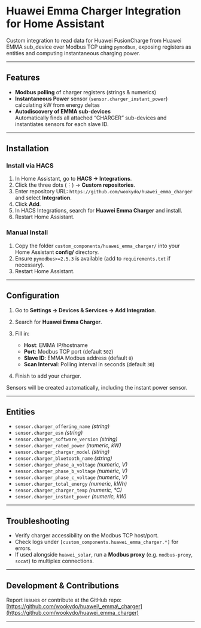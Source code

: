 # Huawei Emma Charger Integration for Home Assistant

Custom integration to read data for Huawei FusionCharge from Huawei EMMA sub_device over Modbus TCP using `pymodbus`, exposing registers as entities and computing instantaneous charging power.

---

## Features

* **Modbus polling** of charger registers (strings & numerics)
* **Instantaneous Power** sensor (`sensor.charger_instant_power`) calculating kW from energy deltas
* **Autodiscovery of EMMA sub-devices**  
  Automatically finds all attached “CHARGER” sub-devices and instantiates sensors for each slave ID.  

---

## Installation

### Install via HACS

1. In Home Assistant, go to **HACS → Integrations**.
2. Click the three dots (⋮) → **Custom repositories**.
3. Enter repository URL: `https://github.com/wookydo/huawei_emma_charger` and select **Integration**.
4. Click **Add**.
5. In HACS Integrations, search for **Huawei Emma Charger** and install.
6. Restart Home Assistant.

### Manual Install

1. Copy the folder `custom_components/huawei_emma_charger/` into your Home Assistant **config/** directory.
2. Ensure `pymodbus>=2.5.3` is available (add to `requirements.txt` if necessary).
3. Restart Home Assistant.

---

## Configuration

1. Go to **Settings → Devices & Services → Add Integration**.
2. Search for **Huawei Emma Charger**.
3. Fill in:

   * **Host**: EMMA IP/hostname
   * **Port**: Modbus TCP port (default `502`)
   * **Slave ID**: EMMA Modbus address (default `0`)
   * **Scan Interval**: Polling interval in seconds (default `30`)
4. Finish to add your charger.

Sensors will be created automatically, including the instant power sensor.

---

## Entities

* `sensor.charger_offering_name` *(string)*
* `sensor.charger_esn` *(string)*
* `sensor.charger_software_version` *(string)*
* `sensor.charger_rated_power` *(numeric, kW)*
* `sensor.charger_charger_model` *(string)*
* `sensor.charger_bluetooth_name` *(string)*
* `sensor.charger_phase_a_voltage` *(numeric, V)*
* `sensor.charger_phase_b_voltage` *(numeric, V)*
* `sensor.charger_phase_c_voltage` *(numeric, V)*
* `sensor.charger_total_energy` *(numeric, kWh)*
* `sensor.charger_charger_temp` *(numeric, °C)*
* `sensor.charger_instant_power` *(numeric, kW)*

---

## Troubleshooting

* Verify charger accessibility on the Modbus TCP host/port.
* Check logs under `[custom_components.huawei_emma_charger.*]` for errors.
* If used alongside `huawei_solar`, run a **Modbus proxy** (e.g. `modbus-proxy`, `socat`) to multiplex connections.

---

## Development & Contributions

Report issues or contribute at the GitHub repo: [https://github.com/wookydo/huawei\_emma\_charger](https://github.com/wookydo/huawei_emma_charger)

---
